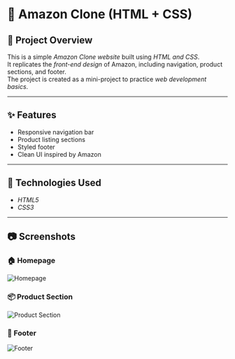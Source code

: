 # 🛒 Amazon Clone (HTML + CSS)

## 📌 Project Overview
This is a simple *Amazon Clone website* built using *HTML and CSS*.  
It replicates the *front-end design* of Amazon, including navigation, product sections, and footer.  
The project is created as a mini-project to practice *web development basics*.

---

## ✨ Features
- Responsive navigation bar  
- Product listing sections  
- Styled footer  
- Clean UI inspired by Amazon  

---

## 🚀 Technologies Used
- *HTML5*  
- *CSS3*  

---
## 📷 Screenshots

### 🏠 Homepage
![Homepage](images/screenshot1.png)

### 📦 Product Section
![Product Section](images/screenshot2.png)

### 📑 Footer
![Footer](images/screenshot3.png)
   
